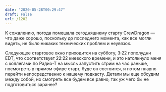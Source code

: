 ```yaml
---
date: "2020-05-28T00:29:47"
draft: False
url: /1202
---
```


К сожалению, погода помешала сегодняшнему старту CrewDragon — что даже хорошо, поскольку до последнего момента, как все могли видеть, не было никаких технических проблем и неувязок.

Следующее стартовое окно приходится на субботу, 3:22 пополудни EDT, что соответствует 22:22 киевского времени, и это натолкнуло меня с коллегами по Радио-Т на мысль запустить стрим на час раньше, посмотреть в прямом эфире старт, буде он состоится, и потом плавно перейти непосредственно к нашему подкасту. Детали мы еще обсудим между собой, но смотреть все будем все равно, так уж чего бы не подготовиться заранее?
